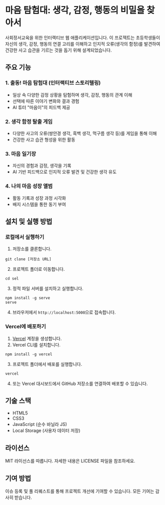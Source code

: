 # 마음 탐험대: 생각, 감정, 행동의 비밀을 찾아서

사회정서교육을 위한 인터랙티브 웹 애플리케이션입니다. 이 프로젝트는 초등학생들이 자신의 생각, 감정, 행동의 연결 고리를 이해하고 인지적 오류(생각의 함정)를 발견하여 건강한 사고 습관을 기르는 것을 돕기 위해 설계되었습니다.

## 주요 기능

### 1. 출동! 마음 탐험대 (인터랙티브 스토리텔링)
- 일상 속 다양한 감정 상황을 탐험하며 생각, 감정, 행동의 관계 이해
- 선택에 따른 이야기 변화와 결과 경험
- AI 튜터 "마음이"의 피드백 제공

### 2. 생각 함정 탈출 게임
- 다양한 사고의 오류(쌍안경 생각, 흑백 생각, 먹구름 생각 등)를 게임을 통해 이해
- 건강한 사고 습관 형성을 위한 활동

### 3. 마음 일기장
- 자신의 경험과 감정, 생각을 기록
- AI 기반 피드백으로 인지적 오류 발견 및 건강한 생각 유도

### 4. 나의 마음 성장 앨범
- 활동 기록과 성장 과정 시각화
- 배지 시스템을 통한 동기 부여

## 설치 및 실행 방법

### 로컬에서 실행하기
1. 저장소를 클론합니다.
```
git clone [저장소 URL]
```

2. 프로젝트 폴더로 이동합니다.
```
cd sel
```

3. 정적 파일 서버를 설치하고 실행합니다.
```
npm install -g serve
serve
```

4. 브라우저에서 `http://localhost:5000`으로 접속합니다.

### Vercel에 배포하기
1. [Vercel](https://vercel.com) 계정을 생성합니다.
2. Vercel CLI를 설치합니다.
```
npm install -g vercel
```
3. 프로젝트 폴더에서 배포를 실행합니다.
```
vercel
```
4. 또는 Vercel 대시보드에서 GitHub 저장소를 연결하여 배포할 수 있습니다.

## 기술 스택
- HTML5
- CSS3
- JavaScript (순수 바닐라 JS)
- Local Storage (사용자 데이터 저장)

## 라이선스
MIT 라이선스를 따릅니다. 자세한 내용은 LICENSE 파일을 참조하세요.

## 기여 방법
이슈 등록 및 풀 리퀘스트를 통해 프로젝트 개선에 기여할 수 있습니다. 모든 기여는 감사히 받습니다. 